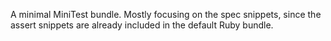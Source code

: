 A minimal MiniTest bundle. Mostly focusing on the spec snippets, since the assert snippets are already included in the default Ruby bundle.
